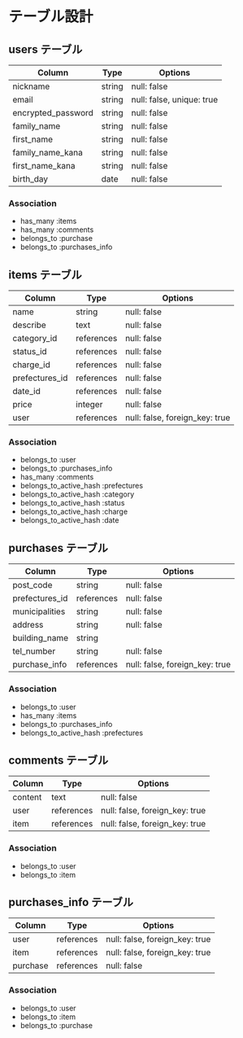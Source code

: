 # テーブル設計
 
## users テーブル

| Column                     | Type    | Options                   |
| -------------------------- | ------- | ------------------------- |
| nickname                   | string  | null: false               |
| email                      | string  | null: false, unique: true |
| encrypted_password         | string  | null: false               |
| family_name                | string  | null: false               |
| first_name                 | string  | null: false               |
| family_name_kana           | string  | null: false               |
| first_name_kana            | string  | null: false               |
| birth_day                  | date    | null: false               |

### Association
- has_many :items
- has_many :comments
- belongs_to :purchase
- belongs_to :purchases_info


## items テーブル
| Column          | Type       | Options                        |
| --------------- | ---------- | ------------------------------ |
| name            | string     | null: false                    |
| describe        | text       | null: false                    |
| category_id     | references | null: false                    |
| status_id       | references | null: false                    |
| charge_id       | references | null: false                    |
| prefectures_id  | references | null: false                    |
| date_id         | references | null: false                    |
| price           | integer    | null: false                    |
| user            | references | null: false, foreign_key: true |

### Association

- belongs_to :user
- belongs_to :purchases_info
- has_many :comments
- belongs_to_active_hash :prefectures
- belongs_to_active_hash :category
- belongs_to_active_hash :status
- belongs_to_active_hash :charge
- belongs_to_active_hash :date


## purchases テーブル
| Column         | Type       | Options                        |
| -------------- | ---------- | ------------------------------ |
| post_code      | string     | null: false                    |
| prefectures_id | references | null: false                    |
| municipalities | string     | null: false                    |
| address        | string     | null: false                    |
| building_name  | string     |                                |
| tel_number     | string     | null: false                    |
| purchase_info  | references | null: false, foreign_key: true |

### Association

- belongs_to :user
- has_many :items
- belongs_to :purchases_info
- belongs_to_active_hash :prefectures


## comments テーブル
| Column  | Type       | Options                        |
| ------  | ---------- | ------------------------------ |
| content | text       | null: false                    |
| user    | references | null: false, foreign_key: true |
| item    | references | null: false, foreign_key: true |

### Association

- belongs_to :user
- belongs_to :item


## purchases_info テーブル
| Column   | Type       | Options                        |
| -------- | ---------- | ------------------------------ |
| user     | references | null: false, foreign_key: true |
| item     | references | null: false, foreign_key: true |
| purchase | references | null: false                    |

### Association

- belongs_to :user
- belongs_to :item
- belongs_to :purchase